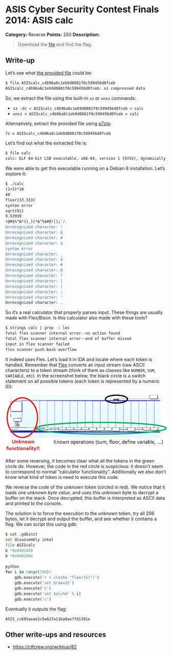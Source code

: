 # ASIS Cyber Security Contest Finals 2014: ASIS calc

**Category:** Reverse
**Points:** 250
**Description:**

> Download the [file](ASIScalc_c4b96a8c1eb9d0881f0c599456d0fceb) and find the flag.

## Write-up

Let’s see what [the provided file](ASIScalc_c4b96a8c1eb9d0881f0c599456d0fceb) could be:

```bash
$ file ASIScalc_c4b96a8c1eb9d0881f0c599456d0fceb
ASIScalc_c4b96a8c1eb9d0881f0c599456d0fceb: xz compressed data
```

So, we extract the file using the built-in `xz` or `unxz` commands:

* `xz -dc < ASIScalc_c4b96a8c1eb9d0881f0c599456d0fceb > calc`
* `unxz < ASIScalc_c4b96a8c1eb9d0881f0c599456d0fceb > calc`

Alternatively, extract the provided file using [p7zip](http://p7zip.sourceforge.net/):

```bash
7z x ASIScalc_c4b96a8c1eb9d0881f0c599456d0fceb
```

Let’s find out what the extracted file is:

```bash
$ file calc
calc: ELF 64-bit LSB executable, x86-64, version 1 (SYSV), dynamically linked (uses shared libs), for GNU/Linux 2.6.32, stripped
```

We were able to get this executable running on a Debian 8 installation. Let’s explore it:

```bash
$ ./calc
(1+3)*10
40
floor(33.333)
syntax error
sqrt(91)
9.53939
!@#$%^&*()_)(*&^%$#@![];'/.
Unrecognized character: !
Unrecognized character: @
Unrecognized character: #
Unrecognized character: $
syntax error
Unrecognized character: _
Unrecognized character: $
Unrecognized character: #
Unrecognized character: @
Unrecognized character: !
Unrecognized character: [
Unrecognized character: ]
Unrecognized character: ;
Unrecognized character: '
Unrecognized character: .
```

So it’s a real calculator that properly parses input. These things are usually made with Flex/Bison. Is this calculator also made with these tools?

```bash
$ strings calc | grep -i lex
fatal flex scanner internal error--no action found
fatal flex scanner internal error--end of buffer missed
input in flex scanner failed
flex scanner push-back overflow
```

It indeed uses Flex. Let’s load it in IDA and locate where each token is handled. Remember that [Flex](http://flex.sourceforge.net/) converts an input stream (raw ASCII characters) to a token stream (think of them as classes like `NUMBER`, `SUM`, `VARIABLE`, etc). In the screenshot below, the black circle is a switch statement on all possible tokens (each token is represented by a numeric ID):

![Handling Tokens](handle-tokens.png)

After some reversing, it becomes clear what all the tokens in the green circle do. However, the code in the red circle is suspicious: it doesn’t seem to correspond to normal “calculator functionality”. Additionally we also don’t know what kind of token is need to execute this code.

We reverse the code of the unknown token (circled in red). We notice that it loads one _unknown byte value_, and uses this unknown byte to decrypt a buffer on the stack. Once decrypted, this buffer is interpreted as ASCII data and printed to the console.

The solution is to force the execution to the unknown token, try all 256 bytes, let it decrypt and output the buffer, and see whether it contains a flag. We can script this using gdb:

```python
$ cat .gdbinit
set disassembly intel
file ASIScalc
b *0x0401A50
b *0x0402094

python
for i in range(256):
	gdb.execute('r < <(echo "floor(5)")')
	gdb.execute('set $rax=25')
	gdb.execute('c')
	gdb.execute('set $al=%d' % i)
	gdb.execute('c')
```

Eventually it outputs the flag:

	ASIS_cc605aeae2c9a62fa11ba8ae7fd1301e

## Other write-ups and resources

* <https://ctfcrew.org/writeup/82>
